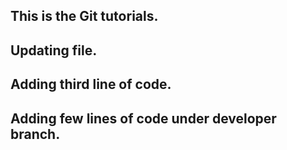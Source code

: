 ## This is the Git tutorials.

## Updating file.

## Adding third line of code.

## Adding few lines of code under developer branch.